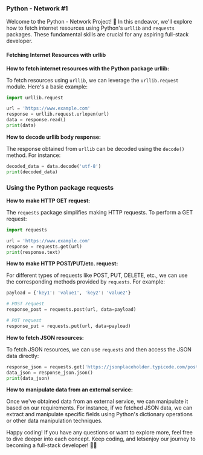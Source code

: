 ### Python - Network #1

Welcome to the Python - Network Project! 🚀 In this endeavor, we'll explore how to fetch internet resources using Python's `urllib` and `requests` packages. These fundamental skills are crucial for any aspiring full-stack developer.

#### Fetching Internet Resources with urllib

**How to fetch internet resources with the Python package urllib:**

To fetch resources using `urllib`, we can leverage the `urllib.request` module. Here's a basic example:

```python
import urllib.request

url = 'https://www.example.com'
response = urllib.request.urlopen(url)
data = response.read()
print(data)
```

**How to decode urllib body response:**

The response obtained from `urllib` can be decoded using the `decode()` method. For instance:

```python
decoded_data = data.decode('utf-8')
print(decoded_data)
```

### Using the Python package requests

**How to make HTTP GET request:**

The `requests` package simplifies making HTTP requests. To perform a GET request:

```python
import requests

url = 'https://www.example.com'
response = requests.get(url)
print(response.text)
```

**How to make HTTP POST/PUT/etc. request:**

For different types of requests like POST, PUT, DELETE, etc., we can use the corresponding methods provided by `requests`. For example:

```python
payload = {'key1': 'value1', 'key2': 'value2'}

# POST request
response_post = requests.post(url, data=payload)

# PUT request
response_put = requests.put(url, data=payload)
```

**How to fetch JSON resources:**

To fetch JSON resources, we can use `requests` and then access the JSON data directly:

```python
response_json = requests.get('https://jsonplaceholder.typicode.com/posts/1')
data_json = response_json.json()
print(data_json)
```

**How to manipulate data from an external service:**

Once we've obtained data from an external service, we can manipulate it based on our requirements. For instance, if we fetched JSON data, we can extract and manipulate specific fields using Python's dictionary operations or other data manipulation techniques.


Happy coding! If you have any questions or want to explore more, feel free to dive deeper into each concept. Keep coding, and letsenjoy our journey to becoming a full-stack developer! 🚀✨
